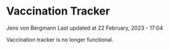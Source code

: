 Vaccination Tracker
================
Jens von Bergmann
Last updated at 22 February, 2023 - 17:04

Vaccination tracker is no longer functional.
